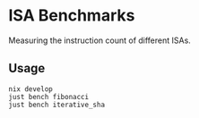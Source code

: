 # ISA Benchmarks

Measuring the instruction count of different ISAs.

## Usage

```
nix develop
just bench fibonacci
just bench iterative_sha
```
